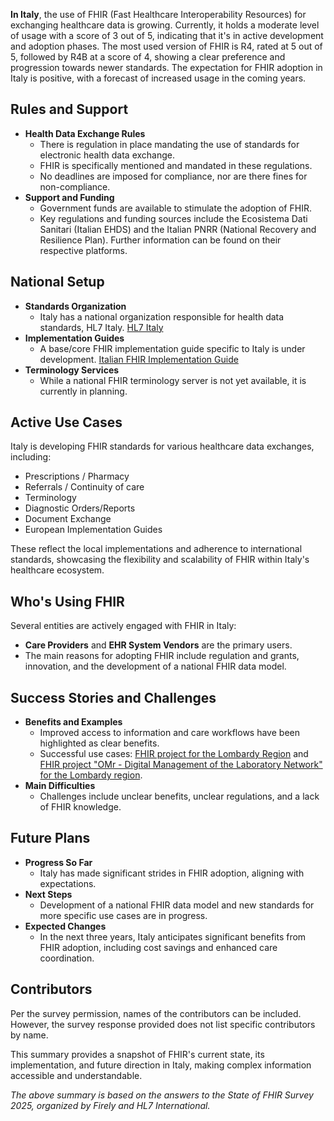 **In Italy**, the use of FHIR (Fast Healthcare Interoperability Resources) for exchanging healthcare data is growing. Currently, it holds a moderate level of usage with a score of 3 out of 5, indicating that it's in active development and adoption phases. The most used version of FHIR is R4, rated at 5 out of 5, followed by R4B at a score of 4, showing a clear preference and progression towards newer standards. The expectation for FHIR adoption in Italy is positive, with a forecast of increased usage in the coming years.

## Rules and Support

- **Health Data Exchange Rules**
  - There is regulation in place mandating the use of standards for electronic health data exchange.
  - FHIR is specifically mentioned and mandated in these regulations.
  - No deadlines are imposed for compliance, nor are there fines for non-compliance.
- **Support and Funding**
  - Government funds are available to stimulate the adoption of FHIR.
  - Key regulations and funding sources include the Ecosistema Dati Sanitari (Italian EHDS) and the Italian PNRR (National Recovery and Resilience Plan). Further information can be found on their respective platforms.

## National Setup

- **Standards Organization**
  - Italy has a national organization responsible for health data standards, HL7 Italy. [HL7 Italy](https://www.hl7.it/)
- **Implementation Guides**
  - A base/core FHIR implementation guide specific to Italy is under development. [Italian FHIR Implementation Guide](https://www.hl7.it/fhir/)
- **Terminology Services**
  - While a national FHIR terminology server is not yet available, it is currently in planning.

## Active Use Cases

Italy is developing FHIR standards for various healthcare data exchanges, including:
- Prescriptions / Pharmacy
- Referrals / Continuity of care
- Terminology
- Diagnostic Orders/Reports
- Document Exchange
- European Implementation Guides

These reflect the local implementations and adherence to international standards, showcasing the flexibility and scalability of FHIR within Italy's healthcare ecosystem.

## Who's Using FHIR

Several entities are actively engaged with FHIR in Italy:
- **Care Providers** and **EHR System Vendors** are the primary users.
- The main reasons for adopting FHIR include regulation and grants, innovation, and the development of a national FHIR data model.

## Success Stories and Challenges

- **Benefits and Examples**
  - Improved access to information and care workflows have been highlighted as clear benefits.
  - Successful use cases: [FHIR project for the Lombardy Region](https://simplifier.net/guide/ig-rlfhir) and [FHIR project "OMr - Digital Management of the Laboratory Network" for the Lombardy region](https://simplifier.net/guide/gdrlab).
- **Main Difficulties**
  - Challenges include unclear benefits, unclear regulations, and a lack of FHIR knowledge.

## Future Plans

- **Progress So Far**
  - Italy has made significant strides in FHIR adoption, aligning with expectations.
- **Next Steps**
  - Development of a national FHIR data model and new standards for more specific use cases are in progress.
- **Expected Changes**
  - In the next three years, Italy anticipates significant benefits from FHIR adoption, including cost savings and enhanced care coordination.

## Contributors

Per the survey permission, names of the contributors can be included. However, the survey response provided does not list specific contributors by name.

This summary provides a snapshot of FHIR's current state, its implementation, and future direction in Italy, making complex information accessible and understandable.

*The above summary is based on the answers to the State of FHIR Survey 2025, organized by Firely and HL7 International.*